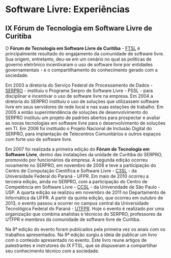 # Software Livre: Experiências

## IX Fórum de Tecnologia em Software Livre de Curitiba

O **Fórum de Tecnologia em Software Livre de Curitiba** - [FTSL](www.ftsl.org.br) é principalmente resultado do engajamento da comunidade de software livre. Sua origem, entretanto, deu-se em um cenário no qual as políticas de governo eletrônico incentivaram o uso de software livre por entidades governamentais - e o compartilhamento do conhecimento gerado com a sociedade. 

Em 2003 a diretoria do Serviço Federal de Processamento de Dados - [SERPRO](www.serpro.gov.br) - instituiu o Programa Serpro de Software Livre - PSSL - para disciplinar e incentivar o uso de software livre na empresa. Em 2004 a diretoria do SERPRO instituiu o uso de soluções que utilizassem software livre em seus servidores de rede local e nas suas estações de trabalho. Em 2005 a então superintendência de soluções de desenvolvimento do SERPRO instituiu um projeto de padrões abertos para prospectar e avaliar as novas tecnologias em software livre para o desenvolvimento de soluções em TI. Em 2006 foi instituído o Projeto Nacional de Inclusão Digital do SERPRO, para implantação de Telecentros Comunitários e outros espaços com forte uso de software livre.

Em 2007 foi realizada a primeira edição do **Fórum de Tecnologia em Software Livre**, dentro das instalações da unidade de Curitiba do SERPRO, promovido por funcionários da empresa. A segunda edição ocorreu novamente no SERPRO, em novembro de 2008 e teve a participação do Centro de Computação Científica e Software Livre - [C3SL](https://www.c3sl.ufpr.br) - da Universidade Federal do Paraná - UFPR. Em maio de 2010 ocorreu a terceira edição, ainda no SERPRO, com a participação do Centro de Competência em Software Livre - [CCSL](ccsl.ime.usp.br) - da Universidade de São Paulo - USP. A quarta edição se realizou em novembro de 2011 no Departamento de Informática da UFPR. A partir da quinta edição, que ocorreu em outubro de 2013, o evento passou a ocorrer no campus central da Universidade Tecnológica Federal do Paraná - [UTFPR](http://portal.utfpr.edu.br). Hoje o evento é realizado por uma organização que combina analistas e técnicos do SERPRO, professores da UTFPR e membros da comunidade de software livre de Curitiba.

Na 8ª edição do evento foram publicados pela primeira vez os anais com os trabalhos apresentados. Na 9ª edição surgiu a ideia de publicar um livro com o conteúdo apresentado no evento. Este livro reune artigos de palestrantes e instrutores do IX FTSL, que se dispuseram a compartilhar seu conhecimento técnico com a sociedade.


